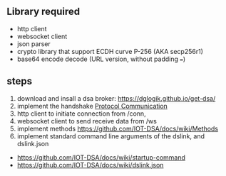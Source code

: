 ## Library required
 * http client 
 * websocket client
 * json parser
 * crypto library that support ECDH curve P-256 (AKA secp256r1)
 * base64 encode decode (URL version, without padding `=`)

## steps
 1. download and insall a dsa broker: https://dglogik.github.io/get-dsa/
 1. implement the handshake [Protocol Communication](Protocol%20Communication)
   1. http client to initiate connection from /conn, 
   2. websocket client to send receive data from /ws
 1. implement methods https://github.com/IOT-DSA/docs/wiki/Methods
 1. implement standard command line arguments of the dslink, and dslink.json
   * https://github.com/IOT-DSA/docs/wiki/startup-command
   * https://github.com/IOT-DSA/docs/wiki/dslink.json  
